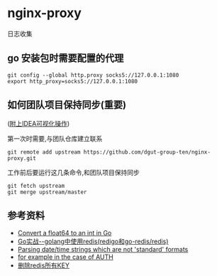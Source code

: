 # nginx-proxy

日志收集

## go 安装包时需要配置的代理

```shell script
git config --global http.proxy socks5://127.0.0.1:1080
export http_proxy=socks5://127.0.0.1:1080
```

## 如何团队项目保持同步(重要)

([附上IDEA可视化操作](https://blog.csdn.net/autfish/article/details/52513465))

第一次时需要,与团队仓库建立联系

```shell script
git remote add upstream https://github.com/dgut-group-ten/nginx-proxy.git
```

工作前后要运行这几条命令,和团队项目保持同步

```shell script
git fetch upstream
git merge upstream/master
```

## 参考资料

- [Convert a float64 to an int in Go](https://stackoverflow.com/questions/8022389/convert-a-float64-to-an-int-in-go/8022789)
- [Go实战--golang中使用redis(redigo和go-redis/redis)](https://blog.csdn.net/wangshubo1989/article/details/75050024)
- [Parsing date/time strings which are not 'standard' formats](https://stackoverflow.com/questions/14106541/parsing-date-time-strings-which-are-not-standard-formats/14106561)
- [for example in the case of AUTH](https://gowalker.org/github.com/mediocregopher/radix.v2/pool)
- [删除redis所有KEY](https://blog.csdn.net/iloveyin/article/details/46813427)